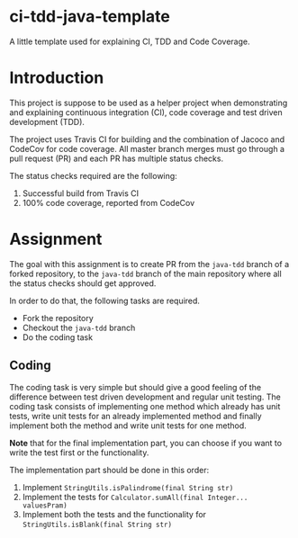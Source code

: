 # ci-tdd-java-template
A little template used for explaining CI, TDD and Code Coverage.

# Introduction
This project is suppose to be used as a helper project when demonstrating and 
explaining continuous integration (CI), code coverage and test driven development (TDD).

The project uses Travis CI for building and the combination of Jacoco and CodeCov for code coverage.
All master branch merges must go through a pull request (PR) and each PR has multiple status checks.

The status checks required are the following:
1. Successful build from Travis CI
2. 100% code coverage, reported from CodeCov


# Assignment
The goal with this assignment is to create PR from the `java-tdd` branch of a forked repository,
to the `java-tdd` branch of the main repository where all the status checks should get approved.

In order to do that, the following tasks are required.

* Fork the repository
* Checkout the `java-tdd` branch
* Do the coding task

## Coding
The coding task is very simple but should give a good feeling of the difference between
test driven development and regular unit testing. The coding task consists of implementing
one method which already has unit tests, write unit tests for an already implemented method
and finally implement both the method and write unit tests for one method.

**Note** that for the final implementation part, you can choose if you want to write the test
first or the functionality. 

The implementation part should be done in this order:
1. Implement `StringUtils.isPalindrome(final String str)`
2. Implement the tests for `Calculator.sumAll(final Integer... valuesPram)`
3. Implement both the tests and the functionality for `StringUtils.isBlank(final String str)`
    